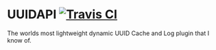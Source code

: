 # UUIDAPI [![Travis CI](https://secure.travis-ci.org/MinerAp/UUIDAPI.png)](http://travis-ci.org/#!/MinerAp/UUIDAPI)

The worlds most lightweight dynamic UUID Cache and Log plugin that I know of.
